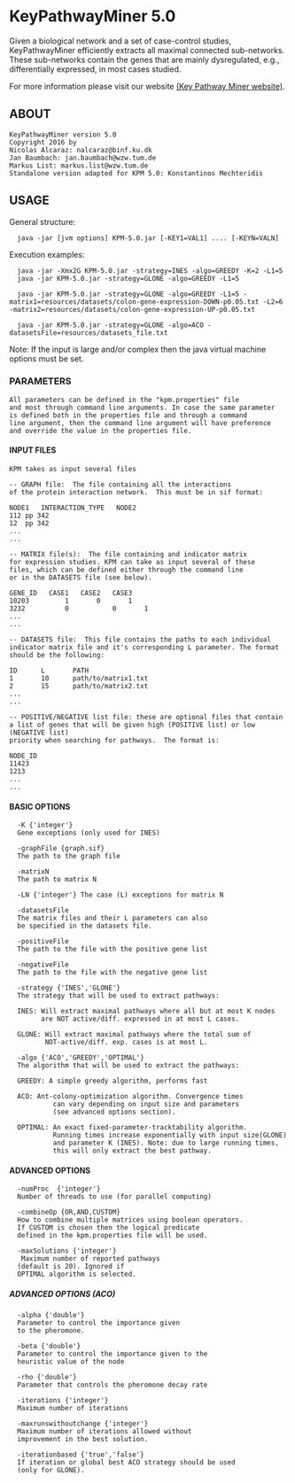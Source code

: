 
KeyPathwayMiner 5.0
============
Given a biological network and a set of case-control studies, KeyPathwayMiner efficiently extracts all maximal connected sub-networks. These sub-networks contain the genes that are mainly dysregulated, e.g., differentially expressed, in most cases studied.

For more information please visit our website [(Key Pathway Miner website)](https://exbio.wzw.tum.de/keypathwayminer/).

## ABOUT
    KeyPathwayMiner version 5.0
    Copyright 2016 by
    Nicolas Alcaraz: nalcaraz@binf.ku.dk 
    Jan Baumbach: jan.baumbach@wzw.tum.de
    Markus List: markus.list@wzw.tum.de
    Standalone version adapted for KPM 5.0: Konstantinos Mechteridis

## USAGE
   General structure:
      
      java -jar [jvm options] KPM-5.0.jar [-KEY1=VAL1] .... [-KEYN=VALN] 

   Execution examples:

      java -jar -Xmx2G KPM-5.0.jar -strategy=INES -algo=GREEDY -K=2 -L1=5
      java -jar KPM-5.0.jar -strategy=GLONE -algo=GREEDY -L1=5

      java -jar KPM-5.0.jar -strategy=GLONE -algo=GREEDY -L1=5 -matrix1=resources/datasets/colon-gene-expression-DOWN-p0.05.txt -L2=6 -matrix2=resources/datasets/colon-gene-expression-UP-p0.05.txt

      java -jar KPM-5.0.jar -strategy=GLONE -algo=ACO -datasetsFile=resources/datasets_file.txt

   Note: If the input is large and/or complex then the java virtual machine options must be set.

### PARAMETERS

    All parameters can be defined in the "kpm.properties" file
    and most through command line arguments. In case the same parameter
    is defined both in the properties file and through a command
    line argument, then the command line argument will have preference
    and override the value in the properties file. 


#### INPUT FILES

    KPM takes as input several files

    -- GRAPH file:  The file containing all the interactions
    of the protein interaction network.  This must be in sif format:

    NODE1   INTERACTION_TYPE   NODE2
    112 pp 342
    12  pp 342
    ...
    ...

    -- MATRIX file(s):  The file containing and indicator matrix
    for expression studies. KPM can take as input several of these
    files, which can be defined either through the command line 
    or in the DATASETS file (see below). 

    GENE_ID   CASE1	  CASE2   CASE3
    10203         1	      0       1
    3232          0           0       1
    ...
    ...		

    -- DATASETS file:  This file contains the paths to each individual
    indicator matrix file and it's corresponding L parameter. The format
    should be the following:

    ID      L       PATH
    1       10      path/to/matrix1.txt
    2       15      path/to/matrix2.txt
    ...
    ...

    -- POSITIVE/NEGATIVE list file: these are optional files that contain
    a list of genes that will be given high (POSITIVE list) or low (NEGATIVE list)
    priority when searching for pathways.  The format is:

    NODE_ID
    11423
    1213
    ...
    ...

#### BASIC OPTIONS

      -K {'integer'}                
      Gene exceptions (only used for INES)
  
      -graphFile {graph.sif}   
      The path to the graph file

      -matrixN
      The path to matrix N 
      
      -LN {'integer'} The case (L) exceptions for matrix N

      -datasetsFile  
      The matrix files and their L parameters can also 
      be specified in the datasets file. 

      -positiveFile  
      The path to the file with the positive gene list
  
      -negativeFile  
      The path to the file with the negative gene list

      -strategy {'INES','GLONE'}  
      The strategy that will be used to extract pathways:

      INES: Will extract maximal pathways where all but at most K nodes
            are NOT active/diff. expressed in at most L cases.

      GLONE: Will extract maximal pathways where the total sum of 
             NOT-active/diff. exp. cases is at most L.
              
      -algo {'ACO','GREEDY','OPTIMAL'} 
      The algorithm that will be used to extract the pathways:

      GREEDY: A simple greedy algorithm, performs fast

      ACO: Ant-colony-optimization algorithm. Convergence times
               can vary depending on input size and parameters 
               (see advanced options section).

      OPTIMAL: An exact fixed-parameter-tracktability algorithm. 
               Running times increase exponentially with input size(GLONE)
               and parameter K (INES). Note: due to large running times,
               this will only extract the best pathway. 

	  
#### ADVANCED OPTIONS
      -numProc  {'integer'}
      Number of threads to use (for parallel computing)

      -combineOp {OR,AND,CUSTOM}
      How to combine multiple matrices using boolean operators.
      If CUSTOM is chosen then the logical predicate
      defined in the kpm.properties file will be used. 

      -maxSolutions {'integer'}
       Maximum number of reported pathways 
      (default is 20). Ignored if
      OPTIMAL algorithm is selected.

##### ADVANCED OPTIONS (ACO)
      -alpha {'double'}
      Parameter to control the importance given 
      to the pheromone.

      -beta {'double'}
      Parameter to control the importance given to the
      heuristic value of the node

      -rho {'double'}
      Parameter that controls the pheromone decay rate

      -iterations {'integer'} 
      Maximum number of iterations

      -maxrunswithoutchange {'integer'}
      Maximum number of iterations allowed without
      improvement in the best solution.

      -iterationbased {'true','false'}
      If iteration or global best ACO strategy should be used 
      (only for GLONE). 
             

 
